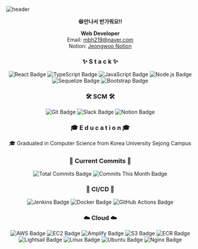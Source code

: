 <!--
**MoonjeongWoo/Moonjeongwoo** is a ✨ _special_ ✨ repository because its `README.md` (this file) appears on your GitHub profile.

Here are some ideas to get you started:

- 🔭 I’m currently working on ...
- 🌱 I’m currently learning ...
- 👯 I’m looking to collaborate on ...
- 🤔 I’m looking for help with ...
- 💬 Ask me about ...
- 📫 How to reach me: ...
- 😄 Pronouns: ...
- ⚡ Fun fact: ...
  -->

![header](https://capsule-render.vercel.app/api?type=waving&color=gradient&height=300&section=header&text=jeongWoo%20Moon😊&fontSize=90)

<div align=center>

<strong>😆만나서 반가워요!!</strong>

**Web Developer**  
Email: mbh219@naver.com  
Notion: [Jeongwoo Notion](https://www.notion.so/moonjeongwoo/JW-s-notion-4b964b567dfb4129b73ce4fcf363a3c3)

<h3> ✨ S t a c k ✨ </h3>

![React Badge](https://img.shields.io/badge/-React-61DAFB?logo=react&logoColor=white&style=for-the-badge)
![TypeScript Badge](https://img.shields.io/badge/-TypeScript-007ACC?logo=typescript&logoColor=white&style=for-the-badge)
![JavaScript Badge](https://img.shields.io/badge/-JavaScript-F7DF1E?logo=javascript&logoColor=black&style=for-the-badge)
![Node.js Badge](https://img.shields.io/badge/-Node.js-339933?logo=node.js&logoColor=white&style=for-the-badge)
![Sequelize Badge](https://img.shields.io/badge/-Sequelize-52B0E7?logo=sequelize&logoColor=white&style=for-the-badge)
![Bootstrap Badge](https://img.shields.io/badge/-Bootstrap-7952B3?logo=bootstrap&logoColor=white&style=for-the-badge)

<h3> 🛠 SCM 🛠 </h3>

![Git Badge](https://img.shields.io/badge/-Git-F05032?logo=git&logoColor=white&style=for-the-badge)
![Slack Badge](https://img.shields.io/badge/-Slack-4A154B?logo=slack&logoColor=white&style=for-the-badge)
![Notion Badge](https://img.shields.io/badge/-Notion-000000?logo=notion&logoColor=white&style=for-the-badge)

<h3> 🎓 E d u c a t i o n 🎓 </h3>

🎓 Graduated in Computer Science from Korea University Sejong Campus

<h3> 📜 Current Commits 📜 </h3>

![Total Commits Badge](https://img.shields.io/badge/Total%20Commits-500+-blue?style=for-the-badge&logo=github)
![Commits This Month Badge](https://img.shields.io/badge/Commits%20This%20Month-50-green?style=for-the-badge&logo=github)

<h3> 🔄 CI/CD 🔄 </h3>

![Jenkins Badge](https://img.shields.io/badge/-Jenkins-D24939?logo=jenkins&logoColor=white&style=for-the-badge)
![Docker Badge](https://img.shields.io/badge/-Docker-2496ED?logo=docker&logoColor=white&style=for-the-badge)
![GitHub Actions Badge](https://img.shields.io/badge/-GitHub%20Actions-2088FF?logo=github-actions&logoColor=white&style=for-the-badge)

<h3> ☁️ Cloud ☁️ </h3>

![AWS Badge](https://img.shields.io/badge/-AWS-232F3E?logo=amazon-aws&logoColor=white&style=for-the-badge)
![EC2 Badge](https://img.shields.io/badge/EC2-%23F58536.svg?&style=for-the-badge&logo=amazon-aws&logoColor=white)
![Amplify Badge](https://img.shields.io/badge/Amplify-%23FF9900.svg?&style=for-the-badge&logo=amazon-aws&logoColor=white)
![S3 Badge](https://img.shields.io/badge/S3-%23FF9900.svg?&style=for-the-badge&logo=amazon-aws&logoColor=white)
![ECR Badge](https://img.shields.io/badge/ECR-%23F58536.svg?&style=for-the-badge&logo=amazon-aws&logoColor=white)
![Lightsail Badge](https://img.shields.io/badge/Lightsail-%23FF9900.svg?&style=for-the-badge&logo=amazon-aws&logoColor=white)
![Linux Badge](https://img.shields.io/badge/-Linux-FCC624?logo=linux&logoColor=black&style=for-the-badge)
![Ubuntu Badge](https://img.shields.io/badge/-Ubuntu-E95420?logo=ubuntu&logoColor=white&style=for-the-badge)
![Nginx Badge](https://img.shields.io/badge/-Nginx-009639?logo=nginx&logoColor=white&style=for-the-badge)


</div>



</div>
